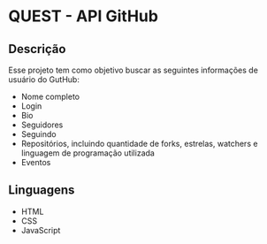 # QUEST - API GitHub

## Descrição
Esse projeto tem como objetivo buscar as seguintes informações de usuário do GutHub:
- Nome completo
- Login
- Bio
- Seguidores
- Seguindo
- Repositórios, incluindo quantidade de forks, estrelas, watchers e linguagem de programação utilizada
- Eventos

## Linguagens
- HTML
- CSS
- JavaScript